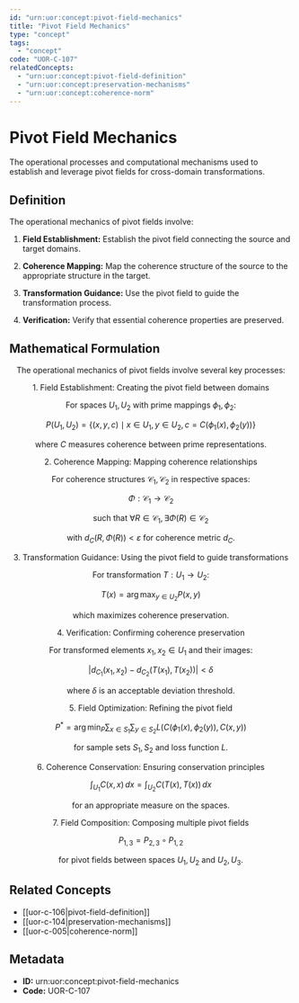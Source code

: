 ```yaml
---
id: "urn:uor:concept:pivot-field-mechanics"
title: "Pivot Field Mechanics"
type: "concept"
tags:
  - "concept"
code: "UOR-C-107"
relatedConcepts:
  - "urn:uor:concept:pivot-field-definition"
  - "urn:uor:concept:preservation-mechanisms"
  - "urn:uor:concept:coherence-norm"
---
```


# Pivot Field Mechanics

The operational processes and computational mechanisms used to establish and leverage pivot fields for cross-domain transformations.

## Definition

The operational mechanics of pivot fields involve:

1. **Field Establishment:** Establish the pivot field connecting the source and target domains.

2. **Coherence Mapping:** Map the coherence structure of the source to the appropriate structure in the target.

3. **Transformation Guidance:** Use the pivot field to guide the transformation process.

4. **Verification:** Verify that essential coherence properties are preserved.

## Mathematical Formulation

$$
\text{The operational mechanics of pivot fields involve several key processes:}
$$

$$
\text{1. Field Establishment: Creating the pivot field between domains}
$$

$$
\text{   For spaces } U_1, U_2 \text{ with prime mappings } \phi_1, \phi_2\text{:}
$$

$$
P(U_1, U_2) = \{(x, y, c) \mid x \in U_1, y \in U_2, c = C(\phi_1(x), \phi_2(y))\}
$$

$$
\text{   where } C \text{ measures coherence between prime representations.}
$$

$$
\text{2. Coherence Mapping: Mapping coherence relationships}
$$

$$
\text{   For coherence structures } \mathcal{C}_1, \mathcal{C}_2 \text{ in respective spaces:}
$$

$$
\Phi: \mathcal{C}_1 \to \mathcal{C}_2
$$

$$
\text{   such that } \forall R \in \mathcal{C}_1, \exists \Phi(R) \in \mathcal{C}_2
$$

$$
\text{   with } d_C(R, \Phi(R)) < \varepsilon \text{ for coherence metric } d_C\text{.}
$$

$$
\text{3. Transformation Guidance: Using the pivot field to guide transformations}
$$

$$
\text{   For transformation } T: U_1 \to U_2\text{:}
$$

$$
T(x) = \arg\max_{y \in U_2} P(x, y)
$$

$$
\text{   which maximizes coherence preservation.}
$$

$$
\text{4. Verification: Confirming coherence preservation}
$$

$$
\text{   For transformed elements } x_1, x_2 \in U_1 \text{ and their images:}
$$

$$
\left| d_{C_1}(x_1, x_2) - d_{C_2}(T(x_1), T(x_2)) \right| < \delta
$$

$$
\text{   where } \delta \text{ is an acceptable deviation threshold.}
$$

$$
\text{5. Field Optimization: Refining the pivot field}
$$

$$
P^* = \arg\min_P \sum_{x \in S_1} \sum_{y \in S_2} L(C(\phi_1(x), \phi_2(y)), C(x, y))
$$

$$
\text{   for sample sets } S_1, S_2 \text{ and loss function } L\text{.}
$$

$$
\text{6. Coherence Conservation: Ensuring conservation principles}
$$

$$
\int_{U_1} C(x, x) \, dx = \int_{U_2} C(T(x), T(x)) \, dx
$$

$$
\text{   for an appropriate measure on the spaces.}
$$

$$
\text{7. Field Composition: Composing multiple pivot fields}
$$

$$
P_{1,3} = P_{2,3} \circ P_{1,2}
$$

$$
\text{   for pivot fields between spaces } U_1, U_2 \text{ and } U_2, U_3\text{.}
$$

## Related Concepts

- [[uor-c-106|pivot-field-definition]]
- [[uor-c-104|preservation-mechanisms]]
- [[uor-c-005|coherence-norm]]

## Metadata

- **ID:** urn:uor:concept:pivot-field-mechanics
- **Code:** UOR-C-107
